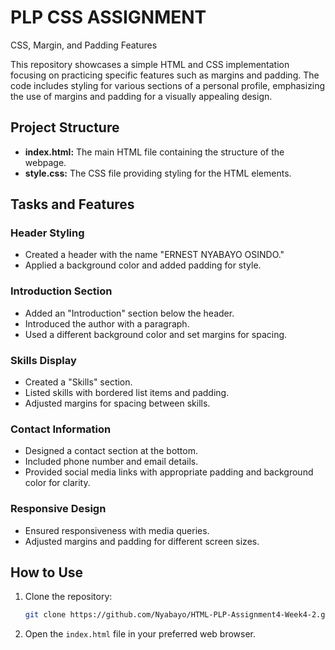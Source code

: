 # PLP CSS ASSIGNMENT
CSS, Margin, and Padding Features

This repository showcases a simple HTML and CSS implementation focusing on practicing specific features such as margins and padding. The code includes styling for various sections of a personal profile, emphasizing the use of margins and padding for a visually appealing design.

## Project Structure

- **index.html:** The main HTML file containing the structure of the webpage.
- **style.css:** The CSS file providing styling for the HTML elements.
  
## Tasks and Features

### Header Styling
- Created a header with the name "ERNEST NYABAYO OSINDO."
- Applied a background color and added padding for style.

### Introduction Section
- Added an "Introduction" section below the header.
- Introduced the author with a paragraph.
- Used a different background color and set margins for spacing.

### Skills Display
- Created a "Skills" section.
- Listed skills with bordered list items and padding.
- Adjusted margins for spacing between skills.

### Contact Information
- Designed a contact section at the bottom.
- Included phone number and email details.
- Provided social media links with appropriate padding and background color for clarity.

### Responsive Design
- Ensured responsiveness with media queries.
- Adjusted margins and padding for different screen sizes.

## How to Use

1. Clone the repository:

    ```bash
    git clone https://github.com/Nyabayo/HTML-PLP-Assignment4-Week4-2.git
    ```

2. Open the `index.html` file in your preferred web browser.


